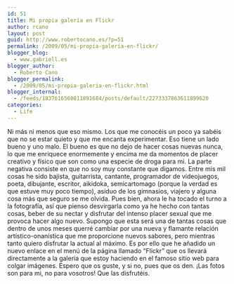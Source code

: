 ```yaml
---
id: 51
title: Mi propia galería en Flickr
author: rcano
layout: post
guid: http://www.robertocano.es/?p=51
permalink: /2009/05/mi-propia-galeria-en-flickr/
blogger_blog:
  - www.gabriell.es
blogger_author:
  - Roberto Cano
blogger_permalink:
  - /2009/05/mi-propia-galeria-en-flickr.html
blogger_internal:
  - /feeds/1837616560811891684/posts/default/2273337863611899620
categories:
  - Life
---
```

<div style="clear: both; text-align: center;">
</div>

Ni más ni menos que eso mismo. Los que me conocéis un poco ya sabéis que no se estar quieto y que me encanta experimentar. Eso tiene un lado bueno y uno malo. El bueno es que no dejo de hacer cosas nuevas nunca, lo que me enriquece enormemente y encima me da momentos de placer creativo y físico que son como una especie de droga para mi. La parte negativa consiste en que no soy muy constante que digamos. Entre mis mil cosas he sido bajista, guitarrista, cantante, programador de videojuegos, poeta, dibujante, escritor, aikidoka, semicartomago (porque la verdad es que estuve muy poco tiempo), asiduo de los gimnasios, viajero y alguna cosa más que seguro se me olvida. Pues bien, ahora le ha tocado el turno a la fotografía, así que pienso desvirgarla como ya he hecho con tantas cosas, beber de su nectar y disfrutar del intenso placer sexual que me provoca hacer algo nuevo. Supongo que esta será una de tantas cosas que dentro de unos meses querré cambiar por una nueva y flamante relación artístico-onanística que me proporcione nuevos sabores, pero mientras tanto quiero disfrutar la actual al máximo. Es por ello que he añadido un nuevo enlace en el menú de la página llamado &#8220;Flickr&#8221; que os llevará directamente a la galería que estoy haciendo en el famoso sitio web para colgar imágenes. Espero que os guste, y si no, pues que os den. ¡Las fotos son para mi, no para vosotros! Que las disfrutéis.